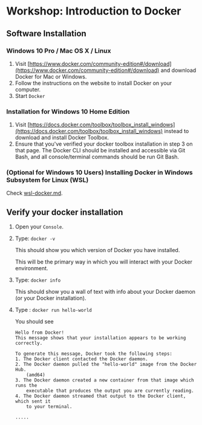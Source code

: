 # Workshop: Introduction to Docker

## Software Installation

### Windows 10 Pro / Mac OS X / Linux
1. Visit [https://www.docker.com/community-edition#/download](https://www.docker.com/community-edition#/download) and download Docker for Mac or Windows.
2. Follow the instructions on the website to install Docker on your computer.
3. Start `Docker`

### Installation for Windows 10 Home Edition
1. Visit [https://docs.docker.com/toolbox/toolbox_install_windows](https://docs.docker.com/toolbox/toolbox_install_windows) instead to download and install Docker Toolbox.
2. Ensure that you've verified your docker toolbox installation in step 3 on that page. The Docker CLI should be installed and accessible via Git Bash, and all console/terminal commands should be run Git Bash.

### (Optional for Windows 10 Users) Installing Docker in Windows Subsystem for Linux (WSL)

Check [wsl-docker.md](wsl-docker.md).

## Verify your docker installation

1. Open your `Console`.

2. Type: `docker -v`

	This should show you which version of Docker you have installed.

	This will be the primary way in which you will interact with your Docker environment.

3. Type: `docker info`

	This should show you a wall of text with info about your Docker daemon (or your Docker installation).

4. Type : `docker run hello-world`

   You should see
    ```
    Hello from Docker!
    This message shows that your installation appears to be working correctly.

    To generate this message, Docker took the following steps:
    1. The Docker client contacted the Docker daemon.
    2. The Docker daemon pulled the "hello-world" image from the Docker Hub.
        (amd64)
    3. The Docker daemon created a new container from that image which runs the
        executable that produces the output you are currently reading.
    4. The Docker daemon streamed that output to the Docker client, which sent it
        to your terminal.

    .....
    ```
